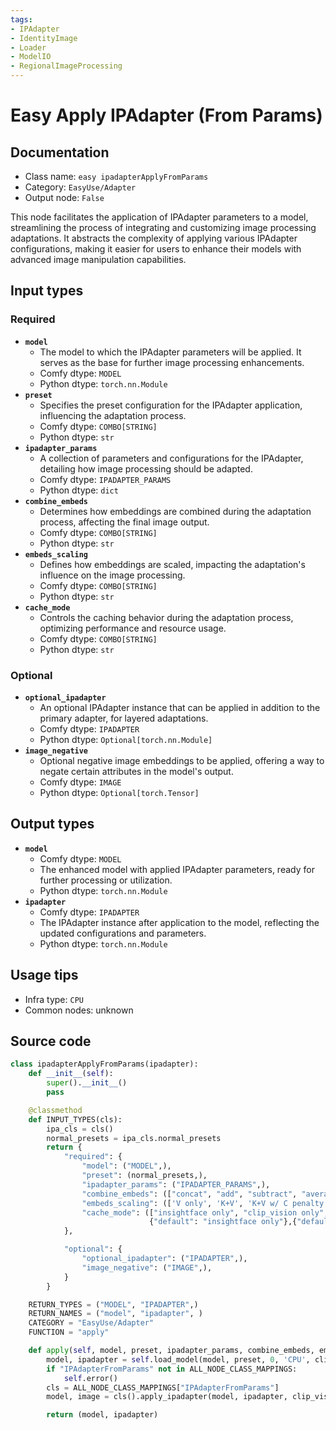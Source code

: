 ```yaml
---
tags:
- IPAdapter
- IdentityImage
- Loader
- ModelIO
- RegionalImageProcessing
---
```


# Easy Apply IPAdapter (From Params)
## Documentation
- Class name: `easy ipadapterApplyFromParams`
- Category: `EasyUse/Adapter`
- Output node: `False`

This node facilitates the application of IPAdapter parameters to a model, streamlining the process of integrating and customizing image processing adaptations. It abstracts the complexity of applying various IPAdapter configurations, making it easier for users to enhance their models with advanced image manipulation capabilities.
## Input types
### Required
- **`model`**
    - The model to which the IPAdapter parameters will be applied. It serves as the base for further image processing enhancements.
    - Comfy dtype: `MODEL`
    - Python dtype: `torch.nn.Module`
- **`preset`**
    - Specifies the preset configuration for the IPAdapter application, influencing the adaptation process.
    - Comfy dtype: `COMBO[STRING]`
    - Python dtype: `str`
- **`ipadapter_params`**
    - A collection of parameters and configurations for the IPAdapter, detailing how image processing should be adapted.
    - Comfy dtype: `IPADAPTER_PARAMS`
    - Python dtype: `dict`
- **`combine_embeds`**
    - Determines how embeddings are combined during the adaptation process, affecting the final image output.
    - Comfy dtype: `COMBO[STRING]`
    - Python dtype: `str`
- **`embeds_scaling`**
    - Defines how embeddings are scaled, impacting the adaptation's influence on the image processing.
    - Comfy dtype: `COMBO[STRING]`
    - Python dtype: `str`
- **`cache_mode`**
    - Controls the caching behavior during the adaptation process, optimizing performance and resource usage.
    - Comfy dtype: `COMBO[STRING]`
    - Python dtype: `str`
### Optional
- **`optional_ipadapter`**
    - An optional IPAdapter instance that can be applied in addition to the primary adapter, for layered adaptations.
    - Comfy dtype: `IPADAPTER`
    - Python dtype: `Optional[torch.nn.Module]`
- **`image_negative`**
    - Optional negative image embeddings to be applied, offering a way to negate certain attributes in the model's output.
    - Comfy dtype: `IMAGE`
    - Python dtype: `Optional[torch.Tensor]`
## Output types
- **`model`**
    - Comfy dtype: `MODEL`
    - The enhanced model with applied IPAdapter parameters, ready for further processing or utilization.
    - Python dtype: `torch.nn.Module`
- **`ipadapter`**
    - Comfy dtype: `IPADAPTER`
    - The IPAdapter instance after application to the model, reflecting the updated configurations and parameters.
    - Python dtype: `torch.nn.Module`
## Usage tips
- Infra type: `CPU`
- Common nodes: unknown


## Source code
```python
class ipadapterApplyFromParams(ipadapter):
    def __init__(self):
        super().__init__()
        pass

    @classmethod
    def INPUT_TYPES(cls):
        ipa_cls = cls()
        normal_presets = ipa_cls.normal_presets
        return {
            "required": {
                "model": ("MODEL",),
                "preset": (normal_presets,),
                "ipadapter_params": ("IPADAPTER_PARAMS",),
                "combine_embeds": (["concat", "add", "subtract", "average", "norm average", "max", "min"],),
                "embeds_scaling": (['V only', 'K+V', 'K+V w/ C penalty', 'K+mean(V) w/ C penalty'],),
                "cache_mode": (["insightface only", "clip_vision only", "ipadapter only", "all", "none"],
                               {"default": "insightface only"},{"default":"none"}),
            },

            "optional": {
                "optional_ipadapter": ("IPADAPTER",),
                "image_negative": ("IMAGE",),
            }
        }

    RETURN_TYPES = ("MODEL", "IPADAPTER",)
    RETURN_NAMES = ("model", "ipadapter", )
    CATEGORY = "EasyUse/Adapter"
    FUNCTION = "apply"

    def apply(self, model, preset, ipadapter_params, combine_embeds, embeds_scaling, cache_mode, optional_ipadapter=None, image_negative=None,):
        model, ipadapter = self.load_model(model, preset, 0, 'CPU', clip_vision=None, optional_ipadapter=optional_ipadapter, cache_mode=cache_mode)
        if "IPAdapterFromParams" not in ALL_NODE_CLASS_MAPPINGS:
            self.error()
        cls = ALL_NODE_CLASS_MAPPINGS["IPAdapterFromParams"]
        model, image = cls().apply_ipadapter(model, ipadapter, clip_vision=None, combine_embeds=combine_embeds, embeds_scaling=embeds_scaling, image_negative=image_negative, ipadapter_params=ipadapter_params)

        return (model, ipadapter)

```
